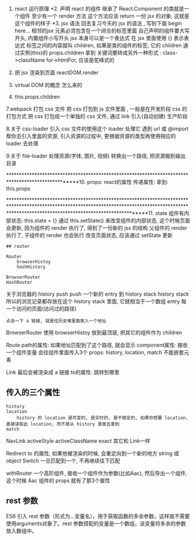 1. react 运行原理
*2. 声明 react 的组件
    继承了 React.Component 的类就是一个组件
    至少有一个 render 方法
        这个方法应该 return 一份 jsx 的对象,
        这就是这个组件的样子
*3. jsx 语法
    回去复习今天的 jsx 的语法 , 写到下面
    begin here...
        相邻的jsx 元素必须包含在一个闭合的标签里面
        自己声明的组件要大写开头, 内置组件小写开头
        jsx 本身可以是一个表达式
        在 jsx 里面使用 {} 表示表达式
        标签之间的内容就叫 children, 如果是类的组件的标签, 它的 children 通过实例(this)的 props.children 拿到
        关键词要转成另外一种形式 : class->className for->htmlFor, 应该是驼峰式的

4. 把 jsx 渲染到页面
    reactDOM.render
5. virtual DOM 的概念 怎么来的
6. this.props.children

7.webpack 打包 css 文件
    把 css 打包到 js 文件里面 , 一般是在开发阶段 css 的打包方式
    把 css 打包成一个单独的 css 文件, 通过 link 引入(自动创建) 生产阶段

8.关于 css-loader
    引入 css 文件的使用这个 loader 处理它
    遇到 url 或 @import 帮你去引入里面的资源, 引入资源的过程中, 更根据资源的类型再使用相应的 loader 去处理

9.关于 file-loader
    处理资源(字体, 图片, 视频)
    转换出一个路径, 把资源搬到输出目录


**************************************************************************************************10. props: react的属性
    传递属性: <Content a="8"></Content>
    拿到: this.props

****************************************************************************************************************************************************************************************************11. state
    组件有内部状态: this.state = {}
    通过 this.setState() 来改变组件的内部状态, 这个时候页面会更新, 因为组件的 render 执行了, 得到了一份新的 jsx 的结构
    父组件的 render 执行了, 子组件的 render 也会执行
    改变页面状态, 应该通过 setState 更新
    
    
    
    ## router
    
    Router
        browserHistoy
        hashHistory

    BrowserRouter
    HashRouter

关于浏览器的 history
    push push 一个新的 entry 到 history stack
    history stack
        所以的浏览记录都存放在这个 history stack 里面, 它就相当于一个数组
    entry
        每一个访问的页面(访问过的路径)

    点击一下 a 链接, 就是往历史堆里面放入一个地址

BrowserRouter
    使用 browserHistoy
    放到最顶层, 把其它的组件作为 children

Route
    path的属性: 如果地址匹配到了这个路径, 就会显示
    component属性: 接收一个组件变量
        会往组件里面传入3个 props: history, location, match
    不能嵌套元素


Link
    最后会被渲染成 a 链接
    to的属性: 跳转到哪里
    
    
 ##  传入的三个属性
    history
    location
        history 的 location 是可变的, 是实时的, 是不稳定的, 如果你想要 location, 直接读取此 location, 而不是从 history 里面去拿到
    match
NavLink
    activeStyle
    activeClassName
    exact
    其它和 Link一样

Redirect
    to 的属性, 如果他被渲染的时候, 会重定向到一个新的地方
        string 或 object
Switch
    一旦匹配到一个, 不再继续往下匹配

withRouter
    一个高阶组件, 接收一个组件作为参数(比如Aac), 然后导出一个组件, 这个时候 Aac 组件的 props 就有了那3个属性 
    
    
## rest 参数
ES6 引入 rest 参数（形式为...变量名），用于获取函数的多余参数，这样就不需要使用arguments对象了。rest 参数搭配的变量是一个数组，该变量将多余的参数放入数组中。
